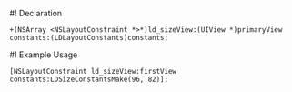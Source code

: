 #! Declaration
```objc
+(NSArray <NSLayoutConstraint *>*)ld_sizeView:(UIView *)primaryView constants:(LDLayoutConstants)constants;
```

#! Example Usage
```objc
[NSLayoutConstraint ld_sizeView:firstView constants:LDSizeConstantsMake(96, 82)];
```
